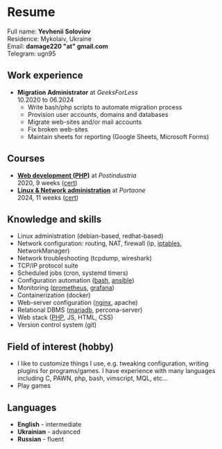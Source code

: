 # Resume

Full name: **Yevhenii Soloviov**<br>
Residence: Mykolaiv, Ukraine<br>
Email: **damage220 "at" <!--dog-->gmail.<!--dot-->com**<br>
Telegram: ugn95

## Work experience

- **Migration Administrator** at *GeeksForLess*<br>
  10.2020 to 06.2024
	- Write bash/php scripts to automate migration process
	- Provision user accounts, domains and databases
	- Migrate web-sites and/or mail accounts
	- Fix broken web-sites
	- Maintain sheets for reporting (Google Sheets, Microsoft Forms)

## Courses

- [**Web development (PHP)**](https://github.com/ysoloviov/pi_school_web_4) at
  *Postindustria*<br>
  2020, 9 weeks ([cert](/courses/web-development/offer.pdf))
- [**Linux & Network
  administration**](/courses/linux-and-network-administration) at *Portaone*<br>
  2024, 11 weeks
  ([cert](/courses/linux-and-network-administration/certificate.pdf))

## Knowledge and skills

- Linux administration (debian-based, redhat-based)
- Network configuration: routing, NAT, firewall (ip,
  [iptables](/ansible/templates/fw.rules.j2), NetworkManager)
- Network troubleshooting (tcpdump, wireshark)
- TCP/IP protocol suite
- Scheduled jobs (cron, systemd timers)
- Configuration automation ([bash](/bin), [ansible](/ansible/roles))
- Monitoring ([prometheus](/ansible/roles/prometheus),
  [grafana](/ansible/roles/grafana))
- Containerization (docker)
- Web-server configuration ([nginx](/ansible/roles/nginx), apache)
- Relational DBMS ([mariadb](/ansible/roles/mariadb), percona-server)
- Web stack ([PHP](https://github.com/ysoloviov/pi_school_web_4), JS, HTML, CSS)
- Version control system (git)

## Field of interest (hobby)

- I like to customize things I use, e.g. tweaking configuration, writing plugins
  for programs/games. I have experience with many languages including C, PAWN,
  php, bash, vimscript, MQL, etc...
- Play games

## Languages

- **English** - intermediate
- **Ukrainian** - advanced
- **Russian** - fluent
